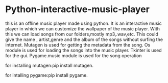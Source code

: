 # Python-interactive-music-player
this is an offline music player made using python.
It is an interactive music player in which we can customize the wallpaper of the music player. 
With this we can load songs from our folders,mostly mp3,.wav,etc.
This could give the name , artist,genre and the album of the songs without surfing the internet.
Mutagen is used for getting the metadata from the song.
Os module is used for loading the songs into the music player.
Tkinter is used for the gui.
Pygame.music module  is used for the song operation



for installing mutagen:pip install mutagen.

for intalling pygame:pip install pygame.
